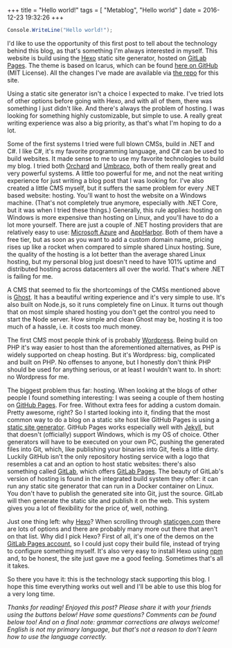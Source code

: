 +++
title = "Hello world!"
tags = [ "Metablog", "Hello world" ]
date = 2016-12-23 19:32:26
+++


```csharp
Console.WriteLine("Hello world!");
```

I'd like to use the opportunity of this first post to tell about the technology behind this blog, as that's something I'm always interested in myself. This website is build using the [Hexo](https://hexo.io/) static site generator, hosted on [GitLab Pages](https://pages.gitlab.io/). The theme is based on Icarus, which can be found [here on GitHub](https://github.com/ppoffice/hexo-theme-icarus) (MIT License). All the changes I've made are available via [the repo](https://gitlab.com/arthurrump/arthurrump.gitlab.io) for this site.
<!-- more -->

Using a static site generator isn't a choice I expected to make. I've tried lots of other options before going with Hexo, and with all of them, there was something I just didn't like. And there's always the problem of hosting. I was looking for something highly customizable, but simple to use. A really great writing experience was also a big priority, as that's what I'm hoping to do a lot.

Some of the first systems I tried were full blown CMSs, build in .NET and C#. I like C#, it's my favorite programming language, and C# can be used to build websites. It made sense to me to use my favorite technologies to build my blog. I tried both [Orchard](http://www.orchardproject.net/) and [Umbraco](http://umbraco.com/), both of them really great and very powerful systems. A little too powerful for me, and not the neat writing experience for just writing a blog post that I was looking for. I've also created a little CMS myself, but it suffers the same problem for every .NET based website: hosting. You'll want to host the website on a Windows machine. (That's not completely true anymore, especially with .NET Core, but it was when I tried these things.) Generally, this rule applies: hosting on Windows is more expensive than hosting on Linux, and you'll have to do a lot more yourself. There are just a couple of .NET hosting providers that are relatively easy to use: [Microsoft Azure](https://azure.microsoft.com) and [AppHarbor](https://appharbor.com/). Both of them have a free tier, but as soon as you want to add a custom domain name, pricing rises up like a rocket when compared to simple shared Linux hosting. Sure, the quality of the hosting is a lot better than the average shared Linux hosting, but my personal blog just doesn't need to have 101% uptime and distributed hosting across datacenters all over the world. That's where .NET is failing for me.

A CMS that seemed to fix the shortcomings of the CMSs mentioned above is [Ghost](https://ghost.org/). It has a beautiful writing experience and it's very simple to use. It's also built on Node.js, so it runs completely fine on Linux. It turns out though that on most simple shared hosting you don't get the control you need to start the Node server. How simple and clean Ghost may be, hosting it is too much of a hassle, i.e. it costs too much money.

The first CMS most people think of is probably [Wordpress](https://wordpress.org/). Being build on PHP it's way easier to host than the aforementioned alternatives, as PHP is widely supported on cheap hosting. But it's Wordpress: big, complicated and built on PHP. No offenses to anyone, but I honestly don't think PHP should be used for anything serious, or at least I wouldn't want to. In short: no Wordpress for me.

The biggest problem thus far: hosting. When looking at the blogs of other people I found something interesting: I was seeing a couple of them hosting on [GitHub Pages](https://pages.github.com/). For free. Without extra fees for adding a custom domain. Pretty awesome, right? So I started looking into it, finding that the most common way to do a blog on a static site host like GitHub Pages is using a [static site generator](http://www.staticgen.com/). GitHub Pages works especially well with [Jekyll](http://jekyllrb.com/), but that doesn't (officially) support Windows, which is my OS of choice. Other generators will have to be executed on your own PC, pushing the generated files into Git, which, like publishing your binaries into Git, feels a little dirty. Luckily GitHub isn't the only repository hosting service with a logo that resembles a cat and an option to host static websites: there's also something called [GitLab](https://gitlab.com/), which offers [GitLab Pages](https://pages.gitlab.io/). The beauty of GitLab's version of hosting is found in the integrated build system they offer: it can run any static site generator that can run in a Docker container on Linux. You don't have to publish the generated site into Git, just the source. GitLab will then generate the static site and publish it on the web. This system gives you a lot of flexibility for the price of, well, nothing.

Just one thing left: why [Hexo](https://hexo.io/)? When scrolling through [staticgen.com](http://www.staticgen.com/) there are lots of options and there are probably many more out there that aren't on that list. Why did I pick Hexo? First of all, it's one of the demos on the [GitLab Pages account](https://gitlab.com/pages), so I could just copy their build file, instead of trying to configure something myself. It's also very easy to install Hexo using [npm](https://www.npmjs.com/) and, to be honest, the site just gave me a good feeling. Sometimes that's all it takes.

So there you have it: this is the technology stack supporting this blog. I hope this time everything works out well and I'll be able to use this blog for a very long time.

*Thanks for reading! Enjoyed this post? Please share it with your friends using the buttons below! Have some questions? Comments can be found below too! And on a final note: grammar corrections are always welcome! English is not my primary language, but that's not a reason to don't learn how to use the language correctly.*